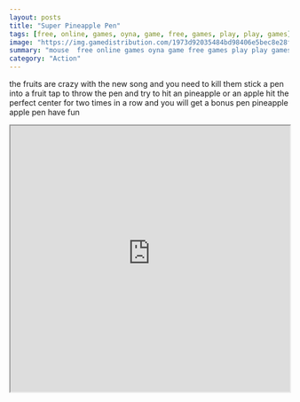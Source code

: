 ```yaml
---
layout: posts
title: "Super Pineapple Pen"
tags: [free, online, games, oyna, game, free, games, play, play, games]
image: "https://img.gamedistribution.com/1973d92035484bd98406e5bec8e28f7b.jpg"
summary: "mouse  free online games oyna game free games play play games"
category: "Action"
---
```


the fruits are crazy with the new song and you need to kill them stick a pen into a fruit tap to throw the pen and try to hit an pineapple or an apple hit the perfect center for two times in a row and you will get a bonus pen pineapple apple pen have fun

<iframe width="100%" height="480px;" src="https://html5.gamedistribution.com/1973d92035484bd98406e5bec8e28f7b/"></iframe>